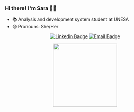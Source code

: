 ### Hi there! I'm Sara 👋🏻

 - 📚 Analysis and development system student at UNESA
 - 😄 Pronouns: She/Her

<div align=center>

   [![Linkedin Badge](https://img.shields.io/badge/-Linkedin-292929?style=flat-square&logo=Linkedin&logoColor=white&link=https://www.linkedin.com/in/sara-monteiro-4b453b218)](https://www.linkedin.com/in/sara-monteiro-4b453b218)
   [![Email Badge](https://img.shields.io/badge/-Email-292929?style=flat-square&logo=Gmail&logoColor=white&link=mailto:saradias-monteiro@outlook.com)](mailto:saradias-monteiro@outlook.com)

</div>

<div align="center">
  <a href="https://github.com/mntrsara">
  <img height="200em" src="https://github-readme-stats.vercel.app/api/top-langs/?username=mntrsara&layout=compact&langs_count=7&theme=dark"/>
</div>
